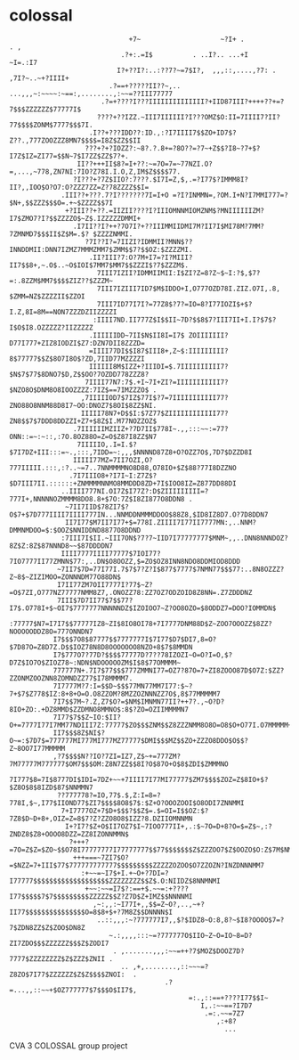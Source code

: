 colossal
========
                                                                                                                   
                                  +7~                    ~?I+ .                  . ,                                    
                                .?+:.=I$          . ..I?.. ...+I               ~I=.:I7                                  
                               I?+??I?:..:??7?~=7$I?,  ,,,::,....,?7: .  ,7I?~..~+?IIII+                                
                             .?==+?????II??~,.. ...,,,~:~~~~:~==:,........,:~~=??III77777                               
                           .?=+????I???IIIIIIIIIIIIII?+IID87III?++++??+=?7$$$ZZZZZZ$77777I$                             
                          ????+??IZZ.~III7IIIIII?I???OMZ$O:II=7IIII7?II?77$$$$ZONM$7777$$$7I.                           
                        .I??+???IDD??:ID.,:?I7IIII7$$ZO+ID7$?Z??.,777ZOOZZZ8MN7$$$$=I8Z$ZZ$$II                          
                       ???+?+?IOZZ?:~8?.?.8+=?8O??=?7~+Z$$?I8~?7+$?I7Z$IZ=ZI77=$$N~7$I7ZZ$ZZ$7?+.                       
                     II??+++II$8?=I+??:~=7O=7=~77NZI.O?=,...,~778,ZN7NI:7IO?Z78I.I.O,Z,IM$Z$$$$77.                      
                    ?I???+?7Z$IIO?:7???.$I7I=Z,$,.=?I77$?IMMM8I?II?,,IOO$O?O7:O?ZZZ7ZZ=Z?78ZZZZ$$I=                     
                 .III??+???.7?I???????7I=I+O =?I?INMMN=,?OM.I+N?I7MMI777=?$N+,$$ZZZ$$$O=.+~$ZZZZ$$7I                    
                  +?III??+??.=IIZII????I?IIIOMNNMIOMZNM$?MNIIIIIIZM?I7$ZMO7?I?$$ZZZZO$~Z$.IZZZZZDMMI+                   
                    .I7II??I?++?7O7I?+??IIIMMIIDMI7M?II7I$MI78M?7MM?7ZMNMD7$$$II$Z$M=.$? $ZZZZNMMI.                     
                       ?7I??I?=7IIZI?IDMMII?MNN$??INNDDMII:DNN7IZMZ7MMMZMM7$ZMM$$7?$$OZ:$ZZZZMI.                        
                        .II?III?7:O?7M+I7=?I?MIII?II7$$8+,~.O$..~O$IOI$7MM7$MM7$$ZZZI$?7$ZZZM$.                         
                          7III7IZII?IDMMIIMII:I$ZI?Z=8?Z~$~I:?$,$7?=:.8ZZM$MM7$$$$ZIZ??$ZZZM~                           
                          7III7IZIII7ID7$M$IDDO+I,O777OZD78I.ZIZ.O7I,.8, $ZMM=NZ$ZZZZII$ZZOI                            
                          7III7ID77I7I?=77Z8$?7?=IO=8?I77IOZI$+$?I.Z,8I=8M==NON7ZZZDZIIZZZZI                            
                         :IIII7ND.II777Z$I$$II~7D?$$8$7?III7II+I.I?$7$?I$O$I8.OZZZZZ?IIZZZZZ                            
                        .IIIIIIDD~7II$N$II8I=I7$ ZOIIIIIII?D77I777+ZIZ8IODZI$Z7:DZN7DII8ZZZD=                           
                        =IIII77DI$$I87$III8+,Z~$:IIIIIIIII?8$77777$$Z$8O7I8O$?ZD,7IID77MZZZZI                           
                        IIIIII8M$IZZ+?IIIDI=$.7IIIIIIIIII7?$N$7$77$8DNO7$D,Z$$OO?7OZDD778ZZZ8?                          
                       7IIII77N7:7$.+I~7I+ZI?=IIIIIIIIIII7?$NZO8O$DNM8O8IOOZZZZ:7IZ$==7IMZZZO$ .                        
                      ,7IIIIIOD7$7IZ$77I$?7=7IIIIIIIIIII77?ZNO88O8NNM88D8I7~OO:DNOZ7$8OI$8ZZ$NI.                        
                      IIIII78N7+D$$I:$7Z77$ZIIIIIIIIIIII77?ZN8$$7$7DDD8DDZZI+Z7+$8Z$I.M77NOZZOZ$                        
                    .7IIIIIIMZIIZ+?7D7II$778I~.,,:::~~:=77?ONN::=~:~::,:7O.8OZ88O=Z=O$Z87I8ZZ$N7                        
                     7IIIIIO,.I=I.$?$7I7DZ+III:::=~.,:::,7IDD=~:,,,$NNNND87Z8+O?OZZ7O$,7D7$DZZD8I                       
                    IIIII77MZ=7II7OZI,O?777IIIII.:::,:?..~=7..7NNMMMMNO8D88,O78IO+$Z$88?77I8DZZNO                       
                   .7I7IIIO8+?I7I~I:Z7Z$?$D7III7II.::::::+ZNMMMMNNMO8MMDDD8ZD+7I$IOO8IZ=Z877DD88DI                      
                 ..IIII777NI.OI7Z$I77Z?:D$ZIIIIIIIII=?777I+,NNNNNOZMMMM8DO8.8+$7O:7Z$I8ZI877O8DDN8 .                    
                  ~7II7IID$78ZI7$?O$7+$7D777IIII7IIII777IN...NNMDDNMMMDDOO$88Z8,$ID8IZ8D7.O?7D8DDN7                     
                  II7I77$M7II7I77+$=778I.ZIIII7I77II7777MN:,..NNM?DMMNMDOO=$:$OOZ$NNIDDND8877O8DDND                     
                 :7III7I$II.~III7ON$?7?7~IID7I77777777$MNM~,,..DNN8NNNDOZ?8Z$Z:8Z$87NNND8~~$87DDDDN7                    
                 IIII7777IIII77777$7IOI77?7IO7777II77ZMNN$77:,..DN$O8OOZZ,$=ZO$OZ8INN8NDO8DDMIOD8DDD                    
                ~7II7$7D=77I77I.7$7$7?Z?I$877$7777$7NMN77$$$77:..8N8OZZZ?Z~8$~ZIZIMOO=ZONNNDM77O88DN$                   
                I7II77ZM7OII7777I?77$~Z?=O$7ZI,O777NZ77777NMM8Z7,.ONOZZ78:ZZ7OZ7ODZOID8Z8NN=.Z7ZDDDNZ                   
                7III$7D7II77$7$$77?I7$.O778I+$~OI7$7777777NNNNNDZ$IZOIOO7~Z?OO8OZO=$8ODDZ7=DOO?IOMMDN$                  
               :77777$N7=I7I7$$77777IZ8~ZI$8IO8OI78+7I7777DNM88D$Z~ZOO7OOOZZ$8ZZ?NOOOOODDZ8O=777ONNDN7                  
               I7$$$7O8$87777$$7777777I$7I77$D7$DI7,8=O?$7D87O=Z8D7Z.D$$IOZ78N8D8OOOOOOO8NZO+8$7$8MMDN                  
               I7$777O7?77D?$$$$77777D?7??78IZOZI~O=O?I=O,$?D7Z$IO7O$ZIOZ78~:NDN$NDOOOOOZM$I$8$77OMMMM~                 
               777777N+.7I7$77$$$777ZMMNI77=OZ7?87O=7+ZI8ZOOO87D$O7Z:$ZZ?ZZONMZOOZNN8ZOMNDZZ77$I78MMMM7.                
               7I7777M?7:I=$$D~$$$77MN77MM7I77:$~?7+$7$Z778$IZ:8+8+O=O.O8ZZOM?8MZZOZNNNZZ7O$,8$77MMMMM7                 
               7I7$$7M~?.Z,Z7$O?=$NM$IMNMN77II?++7?.,~O?D?8IO+ZO:.+DZ8MMD$ZZDMNO8MMNO$:8$?ZO=OZIIMMMMN7                 
               7I77$7$$Z~IO:$II?O+=7777I77I7MM77NDIII7Z:77777$ZO$$$ZNM$$Z8ZZZNMM8O8O=O8$O+O77I.O7MMMMM+                 
               II7$$$8Z$NI$?O~=:$7D7$=777777MI777MI777MZ77777$DMI$$$MZ$$ZO+ZZZO8DDO$O$$?Z~8OO7I77MMMMM                  
               ,?7$$$$N??IO?7ZI=IZ7,Z$~+=777ZM?7M77777M777777$OM7$$$OM:Z8N7ZZ$$8I?O$87O+O$8$ZDI$ZMMMNO                  
                7I777$8=7I$8777DI$IDI=7DZ+~~+7IIII7I77MI77777$ZM7$$$$ZOZ=Z$8IO+$?$Z8O$8$8IZD$87$NNMMN7                  
                ??777778?=IO,77$.$,Z:I=8=?778I,$~,I77$IIOND77$ZI7$$$$8O8$7$:$Z+O?OOOZOOI$O8ODI7ZNNMMI                   
                 7+I7777OZ+7$D+$$$?$$Z$=.$=OI=I$$OZ:$?7Z8$D~D+8+,OIZ=Z=8$7?Z?ZZO8O8$IZZ?8.DZIIOMNNMN                    
                  I+?I7?$Z+O$II7OZ7$I~7IOO777II+,.:$~7O=D+8?O=$=Z$~,:?ZNDZ8$Z8+OOOO8DZZ=ZZ8IZONNMMN$                    
                   ?+++?=7O=Z$Z=$ZO~$$O78I77777777I77777777$$77$$$$$$$Z$ZZZOO7$Z$OOZO$O:Z$7M$NMNMM7                     
                    +++===~7ZI7$O?=$NZZ=7+III$77$777777777777$$$$$$$$$ZZZZZOZOO$O7ZZOZN?INZDNNNMM7                      
                      :+~~=~I7$+I.+~O+?7DI=?I77777$$$$$$$$$$$$$$$$$$$ZZZZZZZZ$$Z$.O:NIIDZ$8NNMNMI                       
                       +~~:~~=I7$?:==+$.~~=:+????I77$$$$$7$7$$$$$$$$$ZZZZZ$$Z?Z7D$Z+IMZ$$NNNNMI                         
                         ,~:,,:~I77I+,,$$=Z~O?,..,~+?II77$$$$$$$$$$$$$$$O=8$8+$+?7M8Z$$DNNNN$I                          
                          ..::,,,:~?777777I7,,$?$IDZ8~O:8,8?~$I8?OOOO$7=?7$ZDN8ZZ$Z$ZOO$DN8Z                            
                             ~.:,,,,:::~=?777777O$IIO~Z~O=IO~8=D?ZI7ZDO$$$ZZZZZZ$$$Z$ZODI7                              
                              . ,.......,,,:~~=++?7$MOZ$DOOZ7D?7777$ZZZZZZZZ$Z$ZZZ$ZNII .                               
                                .. ,+,........,::~~~=?Z8ZO$7I77$ZZZZZZ$Z$Z$$$$ZNOI:  .                                  
                                           .?=...,,::~~+$OZ777777$7$$$O$II7$,                                           
                                                 =:.,::==+????I77$$I~                                                   
                                                    I,.:~~==?I7D7                                                       
                                                     .=:.~~=7Z7                                                         
                                                        ,:+8?                                                           
                                                          ... 
CVA 3 COLOSSAL group project
